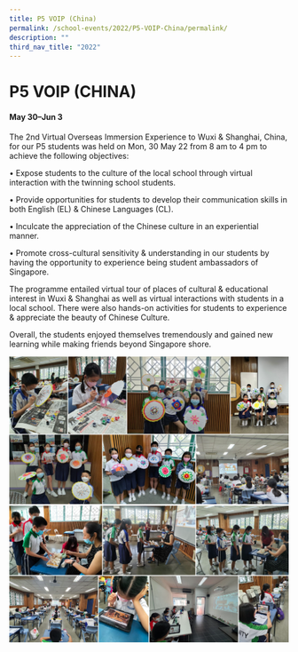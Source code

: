 ```yaml
---
title: P5 VOIP (China)
permalink: /school-events/2022/P5-VOIP-China/permalink/
description: ""
third_nav_title: "2022"
---
```

# P5 VOIP (CHINA)

#### May 30–Jun 3

The 2nd Virtual Overseas Immersion Experience to Wuxi & Shanghai, China, for our P5 students was held on Mon, 30 May 22 from 8 am to 4 pm to achieve the following objectives: 

• Expose students to the culture of the local school through virtual interaction with the twinning school students. 

• Provide opportunities for students to develop their communication skills in both English (EL) & Chinese Languages (CL). 

• Inculcate the appreciation of the Chinese culture in an experiential manner. 

• Promote cross-cultural sensitivity & understanding in our students by having the opportunity to experience being student ambassadors of Singapore. 

The programme entailed virtual tour of places of cultural & educational interest in Wuxi & Shanghai as well as virtual interactions with students in a local school. There were also hands-on activities for students to experience & appreciate the beauty of Chinese Culture. 

Overall, the students enjoyed themselves tremendously and gained new learning while making friends beyond Singapore shore.

![](/images/VOIP1.png)
![](/images/VOIP2.png)